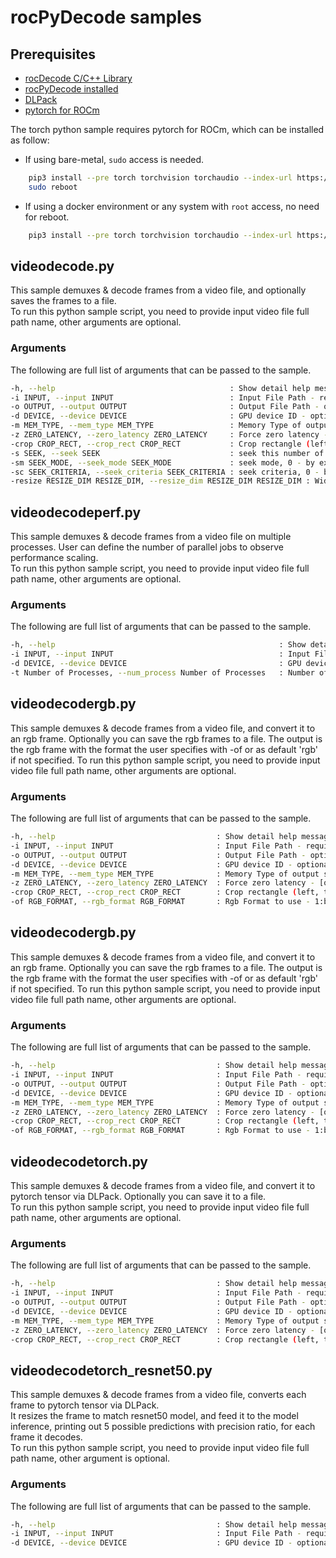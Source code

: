 # rocPyDecode samples

## Prerequisites
* [rocDecode C/C++ Library](https://github.com/ROCm/rocDecode)
* [rocPyDecode installed](../README.md#rocpydecode-install)
* [DLPack](https://pypi.org/project/dlpack/)
* [pytorch for ROCm](https://pytorch.org/get-started/locally/)

The torch python sample requires pytorch for ROCm, which can be installed as follow:

- If using bare-metal, `sudo` access is needed.
```bash
    pip3 install --pre torch torchvision torchaudio --index-url https://download.pytorch.org/whl/nightly/rocm6.0
    sudo reboot 
```

- If using a docker environment or any system with `root` access, no need for reboot.
```bash
    pip3 install --pre torch torchvision torchaudio --index-url https://download.pytorch.org/whl/nightly/rocm6.0
```

## videodecode.py

This sample demuxes & decode frames from a video file, and optionally saves the frames to a file. \
To run this python sample script, you need to provide input video file full path name, other arguments are optional.

### Arguments
The following are full list of arguments that can be passed to the sample.
```bash
-h, --help                                       : Show detail help message and exit
-i INPUT, --input INPUT                          : Input File Path - required
-o OUTPUT, --output OUTPUT                       : Output File Path - optional
-d DEVICE, --device DEVICE                       : GPU device ID - optional, default - 0
-m MEM_TYPE, --mem_type MEM_TYPE                 : Memory Type of output surfce - 0: Internal 1: dev_copied 2: host_copied - optional, default 1
-z ZERO_LATENCY, --zero_latency ZERO_LATENCY     : Force zero latency - [options: yes,no], default: no
-crop CROP_RECT, --crop_rect CROP_RECT           : Crop rectangle (left, top, right, bottom) - optional, default: None (no cropping)
-s SEEK, --seek SEEK                             : seek this number of frames, optional, default: no seek
-sm SEEK_MODE, --seek_mode SEEK_MODE             : seek mode, 0 - by exact frame number, 1 - by previous key frame, optional, default: 1 - by previous key frame
-sc SEEK_CRITERIA, --seek_criteria SEEK_CRITERIA : seek criteria, 0 - by frame number, 1 - by time stamp, optional, default: 0 - by frame number
-resize RESIZE_DIM RESIZE_DIM, --resize_dim RESIZE_DIM RESIZE_DIM : Width & Height of new resized frame, optional, default: no resizing
```

## videodecodeperf.py

This sample demuxes & decode frames from a video file on multiple processes. User can define the number of parallel jobs to observe performance scaling. \
To run this python sample script, you need to provide input video file full path name, other arguments are optional.

### Arguments

The following are full list of arguments that can be passed to the sample.

```bash
-h, --help                                                  : Show detail help message and exit
-i INPUT, --input INPUT                                     : Input File Path - required
-d DEVICE, --device DEVICE                                  : GPU device ID - optional, default - 0
-t Number of Processes, --num_process Number of Processes   : Number of Processes - optional, default 4
```

## videodecodergb.py

This sample demuxes & decode frames from a video file, and convert it to an rgb frame. Optionally you can save the rgb frames to a file. The output is the rgb frame with the format the user specifies with -of or as default 'rgb' if not specified. To run this python sample script, you need to provide input video file full path name, other arguments are optional.

### Arguments
The following are full list of arguments that can be passed to the sample.
```bash
-h, --help                                    : Show detail help message and exit
-i INPUT, --input INPUT                       : Input File Path - required
-o OUTPUT, --output OUTPUT                    : Output File Path - optional
-d DEVICE, --device DEVICE                    : GPU device ID - optional, default - 0
-m MEM_TYPE, --mem_type MEM_TYPE              : Memory Type of output surfce - 0: Internal 1: dev_copied 2: host_copied - optional, default 1
-z ZERO_LATENCY, --zero_latency ZERO_LATENCY  : Force zero latency - [options: yes,no], default: no
-crop CROP_RECT, --crop_rect CROP_RECT        : Crop rectangle (left, top, right, bottom) - optional, default: None (no cropping)
-of RGB_FORMAT, --rgb_format RGB_FORMAT       : Rgb Format to use - 1:bgr, 3:rgb, converts decoded YUV frame to Tensor in RGB format, optional, default: 3
```

## videodecodergb.py

This sample demuxes & decode frames from a video file, and convert it to an rgb frame. Optionally you can save the rgb frames to a file. The output is the rgb frame with the format the user specifies with -of or as default 'rgb' if not specified. To run this python sample script, you need to provide input video file full path name, other arguments are optional.

### Arguments
The following are full list of arguments that can be passed to the sample.
```bash
-h, --help                                    : Show detail help message and exit
-i INPUT, --input INPUT                       : Input File Path - required
-o OUTPUT, --output OUTPUT                    : Output File Path - optional
-d DEVICE, --device DEVICE                    : GPU device ID - optional, default - 0
-m MEM_TYPE, --mem_type MEM_TYPE              : Memory Type of output surfce - 0: Internal 1: dev_copied 2: host_copied - optional, default 1
-z ZERO_LATENCY, --zero_latency ZERO_LATENCY  : Force zero latency - [options: yes,no], default: no
-crop CROP_RECT, --crop_rect CROP_RECT        : Crop rectangle (left, top, right, bottom) - optional, default: None (no cropping)
-of RGB_FORMAT, --rgb_format RGB_FORMAT       : Rgb Format to use - 1:bgr, 3:rgb, converts decoded YUV frame to Tensor in RGB format, optional, default: 3
```

## videodecodetorch.py

This sample demuxes & decode frames from a video file, and convert it to pytorch tensor via DLPack. Optionally you can save it to a file. \
To run this python sample script, you need to provide input video file full path name, other arguments are optional.

### Arguments
The following are full list of arguments that can be passed to the sample.
```bash
-h, --help                                    : Show detail help message and exit
-i INPUT, --input INPUT                       : Input File Path - required
-o OUTPUT, --output OUTPUT                    : Output File Path - optional
-d DEVICE, --device DEVICE                    : GPU device ID - optional, default - 0
-m MEM_TYPE, --mem_type MEM_TYPE              : Memory Type of output surfce - 0: Internal 1: dev_copied 2: host_copied - optional, default 1
-z ZERO_LATENCY, --zero_latency ZERO_LATENCY  : Force zero latency - [options: yes,no], default: no
-crop CROP_RECT, --crop_rect CROP_RECT        : Crop rectangle (left, top, right, bottom) - optional, default: None (no cropping)
```

## videodecodetorch_resnet50.py

This sample demuxes & decode frames from a video file, converts each frame to pytorch tensor via DLPack. \
It resizes the frame to match resnet50 model, and feed it to the model inference, printing out 5 possible predictions with precision ratio, for each frame it decodes. \
To run this python sample script, you need to provide input video file full path name, other argument is optional.

### Arguments
The following are full list of arguments that can be passed to the sample.
```bash
-h, --help                                    : Show detail help message and exit
-i INPUT, --input INPUT                       : Input File Path - required
-d DEVICE, --device DEVICE                    : GPU device ID - optional, default - 0
```